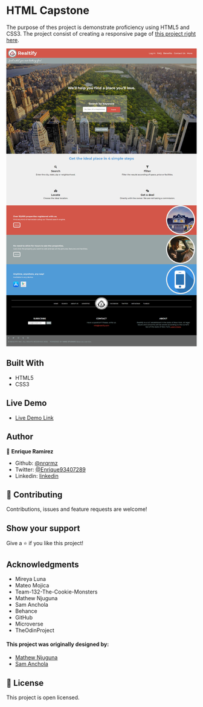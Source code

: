 # HTML Capstone

The purpose of thes project is demonstrate proficiency using HTML5 and CSS3. The project consist of creating a responsive page of [this project right here](https://www.behance.net/gallery/25563385/PatashuleKE).

![screenshot](assets/screencapture.png)

## Built With

- HTML5
- CSS3

## Live Demo

- [Live Demo Link](https://rawcdn.githack.com/nrqrmz/realtor/408f04ea7a574bc409f5cc4a7ee730eefb8f2a05/index.html)


## Author

👤 **Enrique Ramirez**

- Github: [@nrqrmz]( https://github.com/nrqrmz)
- Twitter: [@Enrique93407289 ](https://twitter.com/Enrique93407289)
- Linkedin: [linkedin](https://www.linkedin.com/in/enrique-ramirez-6157b11aa/)

## 🤝 Contributing

Contributions, issues and feature requests are welcome!

## Show your support

Give a ⭐️ if you like this project!

## Acknowledgments

- Mireya Luna
- Mateo Mojica
- Team-132-The-Cookie-Monsters
- Mathew Njuguna
- Sam Anchola
- Behance
- GitHub
- Microverse
- TheOdinProject

#### This project was originally designed by:
- [Mathew Njuguna](https://www.behance.net/mathewnjuguna)
- [Sam Anchola](https://www.behance.net/aweSam)

## 📝 License

This project is open licensed.
